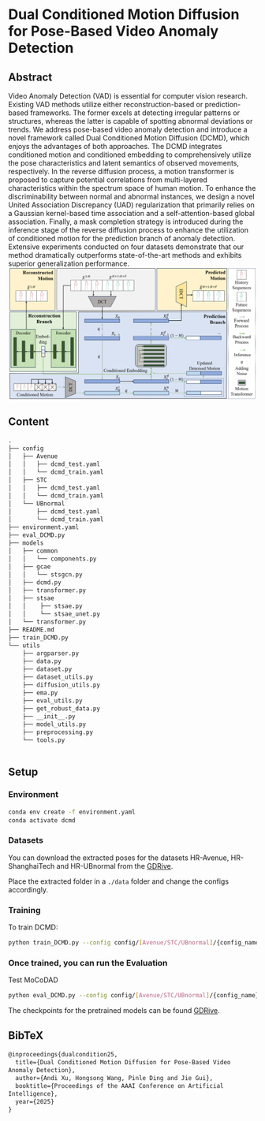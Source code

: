 # Dual Conditioned Motion Diffusion for Pose-Based Video Anomaly Detection

## Abstract
Video Anomaly Detection (VAD) is essential for computer vision research. Existing VAD methods utilize either reconstruction-based or prediction-based frameworks. The former excels at detecting irregular patterns or structures, whereas the latter is capable of spotting abnormal deviations or trends. We address pose-based video anomaly detection and introduce a novel framework called Dual Conditioned Motion Diffusion (DCMD), which enjoys the advantages of both approaches. The DCMD integrates conditioned motion and conditioned embedding to comprehensively utilize the pose characteristics and latent semantics of observed movements, respectively. In the reverse diffusion process, a motion transformer is proposed to capture potential correlations from multi-layered characteristics within the spectrum space of human motion. To enhance the discriminability between normal and abnormal instances, we design a novel United Association Discrepancy (UAD) regularization that primarily relies on a Gaussian kernel-based time association and a self-attention-based global association. Finally, a mask completion strategy is introduced during the inference stage of the reverse diffusion process to enhance the utilization of conditioned motion for the prediction branch of anomaly detection. Extensive experiments conducted on four datasets demonstrate that our method dramatically outperforms state-of-the-art methods and exhibits superior generalization performance.
![image](https://github.com/guijiejie/DCMD-main/blob/main/architecture.png)
## Content
```
.
├── config
│   ├── Avenue
│   │   ├── dcmd_test.yaml
│   │   └── dcmd_train.yaml
│   ├── STC
│   │   ├── dcmd_test.yaml
│   │   └── dcmd_train.yaml
│   └── UBnormal
│       ├── dcmd_test.yaml
│       └── dcmd_train.yaml
├── environment.yaml
├── eval_DCMD.py
├── models
│   ├── common
│   │   └── components.py
│   ├── gcae
│   │   └── stsgcn.py
│   ├── dcmd.py
│   ├── transformer.py
│   ├── stsae
│   │    ├── stsae.py
│   │    └── stsae_unet.py
│   └── transformer.py
├── README.md
├── train_DCMD.py
└── utils
    ├── argparser.py
    ├── data.py
    ├── dataset.py
    ├── dataset_utils.py
    ├── diffusion_utils.py
    ├── ema.py
    ├── eval_utils.py
    ├── get_robust_data.py
    ├── __init__.py
    ├── model_utils.py
    ├── preprocessing.py
    └── tools.py
    
```

## Setup
### Environment
```sh
conda env create -f environment.yaml
conda activate dcmd
```

### Datasets
You can download the extracted poses for the datasets HR-Avenue, HR-ShanghaiTech and HR-UBnormal from the [GDRive](https://drive.google.com/drive/folders/1aUDiyi2FCc6nKTNuhMvpGG_zLZzMMc83?usp=drive_link).

Place the extracted folder in a `./data` folder and change the configs accordingly.


### **Training** 

To train DCMD:
```sh
python train_DCMD.py --config config/[Avenue/STC/UBnormal]/{config_name}.yaml
```


### Once trained, you can run the **Evaluation**

Test MoCoDAD
```sh
python eval_DCMD.py --config config/[Avenue/STC/UBnormal]/{config_name}.yaml
```

The checkpoints for the pretrained models can be found [GDRive](https://drive.google.com/drive/folders/1vvJv66-hi9D7DJKZGlzQzRhN0aYcwP05).

<section class="section" id="BibTeX">
  <div class="container is-max-desktop content">
    <h2 class="title">BibTeX</h2>
    <pre><code>@inproceedings{dualcondition25,
  title={Dual Conditioned Motion Diffusion for Pose-Based Video Anomaly Detection},
  author={Andi Xu, Hongsong Wang, Pinle Ding and Jie Gui},
  booktitle={Proceedings of the AAAI Conference on Artificial Intelligence},
  year={2025}
}
</code></pre>
  </div>
</section>
